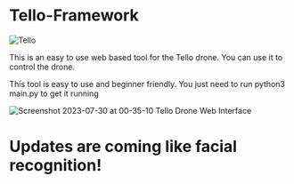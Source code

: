 # Tello-Framework

![Tello](https://github.com/as-squirrel/Tello-Framework/assets/114065413/c2a4dd4e-2994-4095-9677-e9431676dd41)

This is an easy to use web based tool for the Tello drone. You can use it to control the drone. 


This tool is easy to use and beginner friendly. You just need to run python3 main.py to get it running



![Screenshot 2023-07-30 at 00-35-10 Tello Drone Web Interface](https://github.com/as-squirrel/Tello-Framework/assets/114065413/1b806153-5cbe-4d56-a085-e62bfef06c63)


# Updates are coming like facial recognition!
